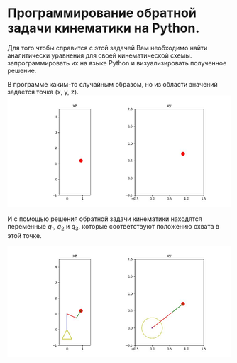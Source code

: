 # Программирование обратной задачи кинематики на Python.

Для того чтобы справится с этой задачей Вам необходимо найти аналитически уравнения для своей кинематической схемы. запрограммировать их на языке Python и визуализировать полученное решение.

В программе каким-то случайным образом, но из области значений задается точка (x, y, z).
![](/Lessons/img/practice_3/4.jpeg)

И с помощью решения обратной задачи кинематики находятся переменные $q_1$, $q_2$ и $q_3$, которые соответствуют положению схвата в этой точке.

![](/Lessons/img/practice_3/5.jpeg)
